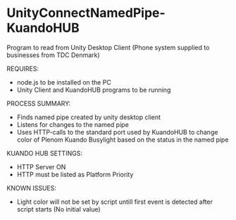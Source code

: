 # UnityConnectNamedPipe-KuandoHUB

Program to read from Unity Desktop Client (Phone system supplied to businesses from TDC Denmark)

REQUIRES:
  - node.js to be installed on the PC
  - Unity Client and KuandoHUB programs to be running

PROCESS SUMMARY:
 - Finds named pipe created by unity desktop client
 - Listens for changes to the named pipe
 - Uses HTTP-calls to the standard port used by KuandoHUB to change color of Plenom Kuando Busylight based on the status in the named pipe

KUANDO HUB SETTINGS:
 - HTTP Server ON
 - HTTP must be listed as Platform Priority

KNOWN ISSUES:
 - Light color will not be set by script untill first event is detected after script starts (No initial value)
